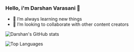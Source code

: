 ### Hello, i'm Darshan Varasani 👋

- 🌱 I’m always learning new things
- 👯 I’m looking to collaborate with other content creators



![Darshan's GitHub stats](https://github-readme-stats.vercel.app/api?username=darshanvarasani&show_icons=true&theme=tokyonight)

![Top Languages](https://github-readme-stats.vercel.app/api/top-langs/?username=darshanvarasani&theme=tokyonight&layout=compact)
